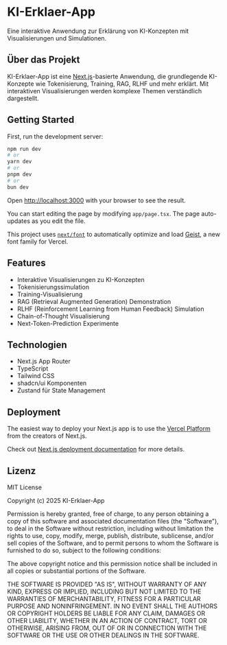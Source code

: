 # KI-Erklaer-App

Eine interaktive Anwendung zur Erklärung von KI-Konzepten mit Visualisierungen und Simulationen.

## Über das Projekt

KI-Erklaer-App ist eine [Next.js](https://nextjs.org)-basierte Anwendung, die grundlegende KI-Konzepte wie Tokenisierung, Training, RAG, RLHF und mehr erklärt. Mit interaktiven Visualisierungen werden komplexe Themen verständlich dargestellt.

## Getting Started

First, run the development server:

```bash
npm run dev
# or
yarn dev
# or
pnpm dev
# or
bun dev
```

Open [http://localhost:3000](http://localhost:3000) with your browser to see the result.

You can start editing the page by modifying `app/page.tsx`. The page auto-updates as you edit the file.

This project uses [`next/font`](https://nextjs.org/docs/app/building-your-application/optimizing/fonts) to automatically optimize and load [Geist](https://vercel.com/font), a new font family for Vercel.

## Features

- Interaktive Visualisierungen zu KI-Konzepten
- Tokenisierungssimulation
- Training-Visualisierung
- RAG (Retrieval Augmented Generation) Demonstration
- RLHF (Reinforcement Learning from Human Feedback) Simulation
- Chain-of-Thought Visualisierung
- Next-Token-Prediction Experimente

## Technologien

- Next.js App Router
- TypeScript
- Tailwind CSS
- shadcn/ui Komponenten
- Zustand für State Management

## Deployment

The easiest way to deploy your Next.js app is to use the [Vercel Platform](https://vercel.com/new) from the creators of Next.js.

Check out [Next.js deployment documentation](https://nextjs.org/docs/app/building-your-application/deploying) for more details.

## Lizenz

MIT License

Copyright (c) 2025 KI-Erklaer-App

Permission is hereby granted, free of charge, to any person obtaining a copy
of this software and associated documentation files (the "Software"), to deal
in the Software without restriction, including without limitation the rights
to use, copy, modify, merge, publish, distribute, sublicense, and/or sell
copies of the Software, and to permit persons to whom the Software is
furnished to do so, subject to the following conditions:

The above copyright notice and this permission notice shall be included in all
copies or substantial portions of the Software.

THE SOFTWARE IS PROVIDED "AS IS", WITHOUT WARRANTY OF ANY KIND, EXPRESS OR
IMPLIED, INCLUDING BUT NOT LIMITED TO THE WARRANTIES OF MERCHANTABILITY,
FITNESS FOR A PARTICULAR PURPOSE AND NONINFRINGEMENT. IN NO EVENT SHALL THE
AUTHORS OR COPYRIGHT HOLDERS BE LIABLE FOR ANY CLAIM, DAMAGES OR OTHER
LIABILITY, WHETHER IN AN ACTION OF CONTRACT, TORT OR OTHERWISE, ARISING FROM,
OUT OF OR IN CONNECTION WITH THE SOFTWARE OR THE USE OR OTHER DEALINGS IN THE
SOFTWARE.
